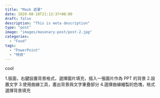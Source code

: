 ```yaml
---
title: "Mask 遮罩"
date: 2020-08-18T21:13:37+08:00
draft: false
description: "This is meta description"
type: "post"
image: "images/masonary-post/post-2.jpg"
categories: 
  - "Food"
tags:
  - "PowerPoint"
  - "特效"
---
```

cool

1.版面，右鍵設置背景格式，選擇圖片填充，插入一張圖片作為 PPT 的背景
2.設置文字
3.使用曲線工具，畫出背景與文字重疊部分
4.選擇曲線繪製的色塊，格式選擇背景填充

